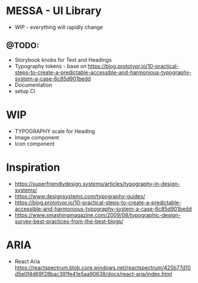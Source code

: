 # MESSA - UI Library

- WIP - everything will rapidly change

## @TODO:

- Storybook knobs for Text and Headings
- Typography tokens - base on https://blog.prototypr.io/10-practical-steps-to-create-a-predictable-accessible-and-harmonious-typography-system-a-case-6c85d901bedd
- Documentation
- setup CI

# WIP

- TYPOGRAPHY scale for Heading
- Image component
- Icon component

# Inspiration

- https://superfriendlydesign.systems/articles/typography-in-design-systems/
- https://www.designsystems.com/typography-guides/
- https://blog.prototypr.io/10-practical-steps-to-create-a-predictable-accessible-and-harmonious-typography-system-a-case-6c85d901bedd
- https://www.smashingmagazine.com/2009/08/typographic-design-survey-best-practices-from-the-best-blogs/

# ARIA

- React Aria https://reactspectrum.blob.core.windows.net/reactspectrum/425b77d10d5e0f4d69f28bac391fe41e5aa90638/docs/react-aria/index.html
